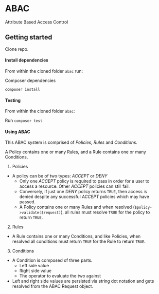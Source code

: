 # ABAC

Attribute Based Access Control

## Getting started

Clone repo.

#### Install dependencies

From within the cloned folder `abac` run:

Composer dependencies

```
composer install
```

#### Testing

From within the cloned folder `abac`:

Run `composer test`

#### Using ABAC

This ABAC system is comprised of *Policies*, *Rules* and *Conditions*.

A Policy contains one or many Rules, and a Rule contains one or many Conditions.

1) Policies
- A policy can be of two types: *ACCEPT* or *DENY*
  - Only one *ACCEPT* policy is required to pass in order for a user to access a resource.  Other *ACCEPT* policies can still fail.
  - Conversely, if just one *DENY* policy returns `TRUE`, then access is denied despite any successful *ACCEPT* policies which may have passed.
  - A Policy contains one or many Rules and when resolved (`$policy->validate($request)`), all rules must resolve `TRUE` for the policy to return `TRUE`.

2) Rules
- A Rule contains one or many Conditions, and like Policies, when resolved all conditions must return `TRUE` for the Rule to return `TRUE`.

3) Conditions
- A Condition is composed of three parts.
  - Left side value
  - Right side value
  - The operator to evaluate the two against
- Left and right side values are persisted via string dot notation and gets resolved from the ABAC Request object.
